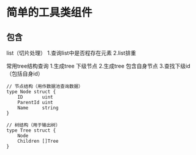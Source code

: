 简单的工具类组件
==============

包含
--------------

list（切片处理）
1.查询list中是否程存在元素
2.list排重

常用tree结构查询
1.生成tree 下级节点
2.生成tree 包含自身节点
3.查找下级id（包括自身id）

```
// 节点结构（用作数据池查询数据）
type Node struct {
	ID       uint
	ParentId uint
	Name     string
}

// 树结构（用于输出树）
type Tree struct {
	Node
	Children []Tree
}

```
